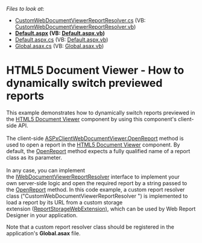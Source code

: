 <!-- default file list -->
*Files to look at*:

* [CustomWebDocumentViewerReportResolver.cs](./CS/T424872/CustomWebDocumentViewerReportResolver.cs) (VB: [CustomWebDocumentViewerReportResolver.vb](./VB/T424872/CustomWebDocumentViewerReportResolver.vb))
* **[Default.aspx](./CS/T424872/Default.aspx) (VB: [Default.aspx.vb](./VB/T424872/Default.aspx.vb))**
* [Default.aspx.cs](./CS/T424872/Default.aspx.cs) (VB: [Default.aspx.vb](./VB/T424872/Default.aspx.vb))
* [Global.asax.cs](./CS/T424872/Global.asax.cs) (VB: [Global.asax.vb](./VB/T424872/Global.asax.vb))
<!-- default file list end -->
# HTML5 Document Viewer - How to dynamically switch previewed reports


<p>This example demonstrates how to dynamically switch reports previewed in the <a href="https://documentation.devexpress.com/XtraReports/CustomDocument17738.aspx">HTML5 Document Viewer</a> component by using this component's client-side API. <br><br>The client-side <a href="https://documentation.devexpress.com/#XtraReports/DevExpressXtraReportsWebScriptsASPxClientWebDocumentViewer_OpenReporttopic">ASPxClientWebDocumentViewer.OpenReport</a> method is used to open a report in the <a href="https://documentation.devexpress.com/XtraReports/CustomDocument17738.aspx">HTML5 Document Viewer</a> component. By default, the <a href="https://documentation.devexpress.com/#XtraReports/DevExpressXtraReportsWebScriptsASPxClientWebDocumentViewer_OpenReporttopic">OpenReport</a> method expects a fully qualified name of a report class as its parameter. <br><br>In any case, you can implement the <a href="https://documentation.devexpress.com/XtraReports/clsDevExpressXtraReportsWebWebDocumentViewerIWebDocumentViewerReportResolvertopic.aspx">IWebDocumentViewerReportResolver</a> interface to implement your own server-side logic and open the required report by a string passed to the <a href="https://documentation.devexpress.com/#XtraReports/DevExpressXtraReportsWebScriptsASPxClientWebDocumentViewer_OpenReporttopic">OpenReport</a> method. In this code example, a custom report resolver class ("CustomWebDocumentViewerReportResolver ") is implemented to load a report by its URL from a custom storage extension (<a href="https://documentation.devexpress.com/XtraReports/clsDevExpressXtraReportsWebExtensionsReportStorageWebExtensiontopic.aspx">ReportStorageWebExtension</a><u>)</u>, which can be used by Web Report Designer in your application.</p>
<p>Note that a custom report resolver class should be registered in the application's <strong>Global.asax</strong> file. </p>

<br/>


